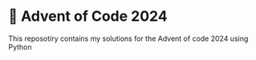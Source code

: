 # 🎄 Advent of Code 2024
This reposotiry contains my solutions for the Advent of code 2024 using Python
